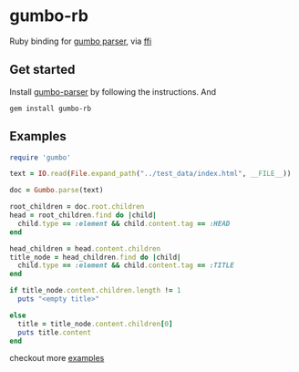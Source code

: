 gumbo-rb
========

Ruby binding for [gumbo parser](https://github.com/google/gumbo-parser), via [ffi](https://github.com/ffi/ffi)

Get started
------------

Install
[gumbo-parser](https://github.com/google/gumbo-parser#installation) by
following the instructions. And

`gem install gumbo-rb`

Examples
--------------

```ruby
require 'gumbo'

text = IO.read(File.expand_path("../test_data/index.html", __FILE__))

doc = Gumbo.parse(text)

root_children = doc.root.children
head = root_children.find do |child|
  child.type == :element && child.content.tag == :HEAD
end

head_children = head.content.children
title_node = head_children.find do |child|
  child.type == :element && child.content.tag == :TITLE
end

if title_node.content.children.length != 1
  puts "<empty title>"

else
  title = title_node.content.children[0]
  puts title.content
end
```

checkout more
[examples](https://github.com/isaiah/gumbo-rb/tree/master/examples)


